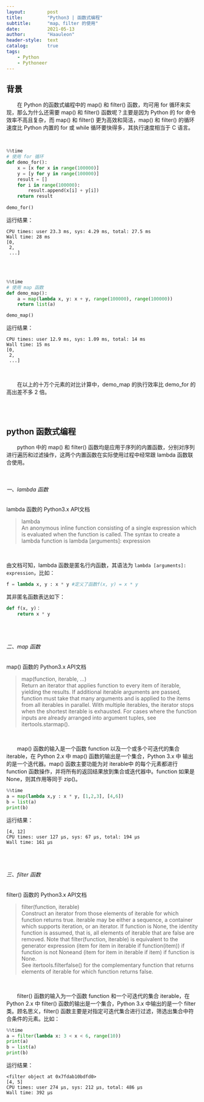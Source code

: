 ```yaml
---
layout:        post
title:         "Python3 | 函数式编程"
subtitle:      "map、filter 的使用"
date:          2021-05-13
author:        "Haauleon"
header-style:  text
catalog:       true
tags:
    - Python
    - Pythoneer
---
```


## 背景
&emsp;&emsp;在 Python 的函数式编程中的 map() 和 filter() 函数，均可用 for 循环来实现，那么为什么还需要 map() 和 filter() 函数呢？主要是因为 Python 的 for 命令效率不高且复杂，而 map() 和 filter() 更为高效和简洁，map() 和 filter() 的循环速度比 Python 内置的 for 或 while 循环要快得多，其执行速度相当于 C 语言。       

<br>

```python
%%time
# 使用 for 循环
def demo_for():
    x = [x for x in range(100000)]
    y = [y for y in range(100000)]
    result = []
    for i in range(100000):
        result.append(x[i] + y[i])
    return result
    
demo_for()
```

运行结果：       
```
CPU times: user 23.3 ms, sys: 4.29 ms, total: 27.5 ms
Wall time: 28 ms
[0,
 2,
 ...]
```

<br><br>

```python
%%time
# 使用 map 函数
def demo_map():
    a = map(lambda x, y: x + y, range(100000), range(100000))
    return list(a)

demo_map()
```

运行结果：           
```
CPU times: user 12.9 ms, sys: 1.09 ms, total: 14 ms
Wall time: 15 ms
[0,
 2,
 ...]
```

<br>

&emsp;&emsp;在以上的十万个元素的对比计算中，demo_map 的执行效率比 demo_for 的高出差不多 2 倍。      

<br><br>


## python 函数式编程
&emsp;&emsp;python 中的 map() 和 filter() 函数均是应用于序列的内置函数，分别对序列进行遍历和过滤操作，这两个内置函数在实际使用过程中经常跟 lambda 函数联合使用。        

<br>

###### 一、lambda 函数
lambda 函数的 Python3.x API文档       
> lambda       
> An anonymous inline function consisting of a single expression which is evaluated when the function is called. The syntax to create a lambda function is lambda [arguments]: expression

<br>

由文档可知，lambda 函数是匿名行内函数，其语法为 `lambda [arguments]: expression`，比如：          
```python
f = lambda x, y : x * y #定义了函数f(x, y) = x * y
```   

其非匿名函数表达如下：         
```python
def f(x, y)：
    return x * y
```

<br><br>


###### 二、map 函数
map() 函数的 Python3.x API文档            
> map(function, iterable, ...)         
> Return an iterator that applies function to every item of iterable, yielding the results. If additional iterable arguments are passed, function must take that many arguments and is applied to the items from all iterables in parallel. With multiple iterables, the iterator stops when the shortest iterable is exhausted. For cases where the function inputs are already arranged into argument tuples, see itertools.starmap().

<br>

&emsp;&emsp;map() 函数的输入是一个函数 function 以及一个或多个可迭代的集合 iterable，在 Python 2.x 中 map() 函数的输出是一个集合，Python 3.x 中 输出的是一个迭代器。map() 函数主要功能为对 iterable中 的每个元素都进行 function 函数操作，并将所有的返回结果放到集合或迭代器中。function 如果是 None，则其作用等同于 zip()。           
```python
%%time
a = map(lambda x,y : x * y, [1,2,3], [4,6])
b = list(a)
print(b)
```

运行结果：           
```
[4, 12]
CPU times: user 127 µs, sys: 67 µs, total: 194 µs
Wall time: 161 µs
```

<br><br>


###### 三、filter 函数
filter() 函数的 Python3.x API文档              
> filter(function, iterable)               
> Construct an iterator from those elements of iterable for which function returns true. iterable may be either a sequence, a container which supports iteration, or an iterator. If function is None, the identity function is assumed, that is, all elements of iterable that are false are removed. Note that filter(function, iterable) is equivalent to the generator expression (item for item in iterable if function(item)) if function is not Noneand (item for item in iterable if item) if function is None.              
> See itertools.filterfalse() for the complementary function that returns elements of iterable for which function returns false.   

<br>

&emsp;&emsp;filter() 函数的输入为一个函数 function 和一个可迭代的集合 iterable，在 Python 2.x 中 filter() 函数的输出是一个集合，Python 3.x 中输出的是一个 filter 类。顾名思义，filter() 函数主要是对指定可迭代集合进行过滤，筛选出集合中符合条件的元素。比如：                
```python
%%time
a = filter(lambda x: 3 < x < 6, range(10))
print(a)
b = list(a)
print(b)
```

运行结果：         
```
<filter object at 0x7fdab10bdfd0>
[4, 5]
CPU times: user 274 µs, sys: 212 µs, total: 486 µs
Wall time: 392 µs
```